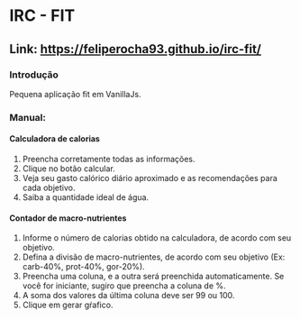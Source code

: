# IRC - FIT

## Link: https://feliperocha93.github.io/irc-fit/

### Introdução
Pequena aplicação fit em VanillaJs.
### Manual:
#### Calculadora de calorias
1. Preencha corretamente todas as informações.
2. Clique no botão calcular.
3. Veja seu gasto calórico diário aproximado e as recomendações para cada objetivo.
4. Saiba a quantidade ideal de água.
#### Contador de macro-nutrientes
1. Informe o número de calorias obtido na calculadora, de acordo com seu objetivo.
2. Defina a divisão de macro-nutrientes, de acordo com seu objetivo (Ex: carb-40%, prot-40%, gor-20%).
3. Preencha uma coluna, e a outra será preenchida automaticamente. Se você for iniciante, sugiro que preencha a
  coluna de %.
4. A soma dos valores da última coluna deve ser 99 ou 100.
5. Clique em gerar gŕafico.
